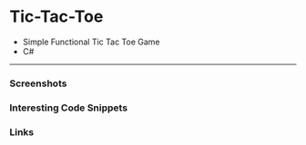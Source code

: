 # Tic-Tac-Toe

- Simple Functional Tic Tac Toe Game  
- C#  

---  
### Screenshots  
<!--screenshot-->
### Interesting Code Snippets    
<!--snippet-->
### Links  
<!--link-->